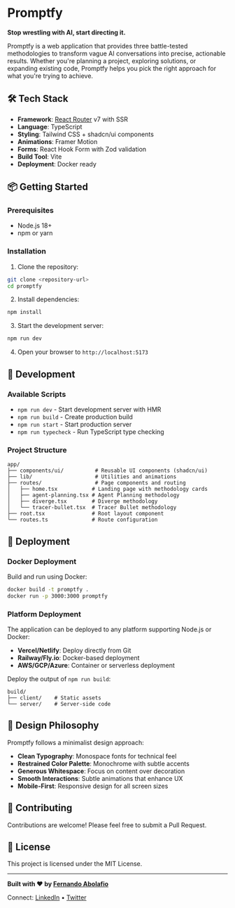 # Promptfy

**Stop wrestling with AI, start directing it.**

Promptfy is a web application that provides three battle-tested methodologies to transform vague AI conversations into precise, actionable results. Whether you're planning a project, exploring solutions, or expanding existing code, Promptfy helps you pick the right approach for what you're trying to achieve.

## 🛠️ Tech Stack

- **Framework**: [React Router](https://reactrouter.com/) v7 with SSR
- **Language**: TypeScript
- **Styling**: Tailwind CSS + shadcn/ui components
- **Animations**: Framer Motion
- **Forms**: React Hook Form with Zod validation
- **Build Tool**: Vite
- **Deployment**: Docker ready

## 📦 Getting Started

### Prerequisites

- Node.js 18+ 
- npm or yarn

### Installation

1. Clone the repository:
```bash
git clone <repository-url>
cd promptfy
```

2. Install dependencies:
```bash
npm install
```

3. Start the development server:
```bash
npm run dev
```

4. Open your browser to `http://localhost:5173`

## 🔧 Development

### Available Scripts

- `npm run dev` - Start development server with HMR
- `npm run build` - Create production build
- `npm run start` - Start production server
- `npm run typecheck` - Run TypeScript type checking

### Project Structure

```
app/
├── components/ui/          # Reusable UI components (shadcn/ui)
├── lib/                    # Utilities and animations
├── routes/                 # Page components and routing
│   ├── home.tsx           # Landing page with methodology cards
│   ├── agent-planning.tsx # Agent Planning methodology
│   ├── diverge.tsx        # Diverge methodology
│   └── tracer-bullet.tsx  # Tracer Bullet methodology
├── root.tsx               # Root layout component
└── routes.ts              # Route configuration
```

## 🚢 Deployment

### Docker Deployment

Build and run using Docker:

```bash
docker build -t promptfy .
docker run -p 3000:3000 promptfy
```

### Platform Deployment

The application can be deployed to any platform supporting Node.js or Docker:

- **Vercel/Netlify**: Deploy directly from Git
- **Railway/Fly.io**: Docker-based deployment  
- **AWS/GCP/Azure**: Container or serverless deployment

Deploy the output of `npm run build`:

```
build/
├── client/    # Static assets
└── server/    # Server-side code
```

## 🎨 Design Philosophy

Promptfy follows a minimalist design approach:

- **Clean Typography**: Monospace fonts for technical feel
- **Restrained Color Palette**: Monochrome with subtle accents
- **Generous Whitespace**: Focus on content over decoration
- **Smooth Interactions**: Subtle animations that enhance UX
- **Mobile-First**: Responsive design for all screen sizes

## 🤝 Contributing

Contributions are welcome! Please feel free to submit a Pull Request.

## 📄 License

This project is licensed under the MIT License.

---

**Built with ❤️ by [Fernando Abolafio](https://www.linkedin.com/in/fernandoabolafio)**

Connect: [LinkedIn](https://www.linkedin.com/in/fernandoabolafio) • [Twitter](https://x.com/oxfernando)